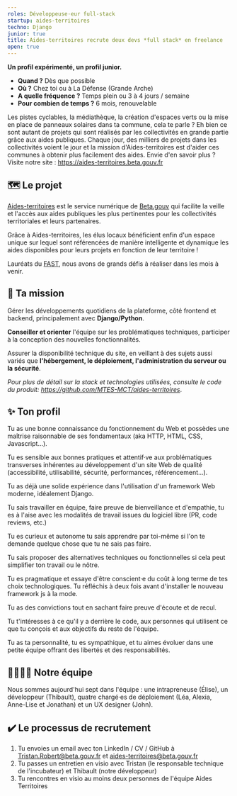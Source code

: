 ```yaml
---
roles: Développeuse·eur full-stack
startup: aides-territoires
techno: Django
junior: true
title: Aides-territoires recrute deux devs *full stack* en freelance
open: true
---
```


**Un profil expérimenté, un profil junior.**


 - **Quand ?** Dès que possible
 - **Où ?** Chez toi ou à La Défense (Grande Arche)
 - **A quelle fréquence ?** Temps plein ou 3 à 4 jours / semaine
 - **Pour combien de temps ?** 6 mois, renouvelable

Les pistes cyclables, la médiathèque, la création d'espaces verts ou la mise en
place de panneaux solaires dans ta commune, cela te parle ? Eh bien ce sont
autant de projets qui sont réalisés par les collectivités en grande partie
grâce aux aides publiques. Chaque jour, des milliers de projets dans les
collectivités voient le jour et la mission d'Aides-territoires est d'aider ces
communes à obtenir plus facilement des aides. Envie d'en savoir plus ? Visite
notre site : https://aides-territoires.beta.gouv.fr


## 🗺️ Le projet

[Aides-territoires](https://aides-territoires.beta.gouv.fr) est le service
numérique de [Beta.gouv](https://beta.gouv.fr/approche/) qui facilite la veille
et l'accès aux aides publiques les plus pertinentes pour les collectivités
territoriales et leurs partenaires.

Grâce à Aides-territoires, les élus locaux bénéficient enfin d'un espace unique
sur lequel sont référencées de manière intelligente et dynamique les aides
disponibles pour leurs projets en fonction de leur territoire !

Lauréats du [FAST](https://beta.gouv.fr/approche/fast), nous avons de grands
défis à réaliser dans les mois à venir.

## 🎯 Ta mission

Gérer les développements quotidiens de la plateforme, côté frontend et backend,
principalement avec **Django/Python**.

**Conseiller et orienter** l'équipe sur les problématiques techniques,
participer à la conception des nouvelles fonctionnalités.

Assurer la disponibilité technique du site, en veillant à des sujets aussi
variés que **l'hébergement, le déploiement, l'administration du serveur ou la
sécurité**.

*Pour plus de détail sur la stack et technologies utilisées, consulte le code du
produit: https://github.com/MTES-MCT/aides-territoires*.

## ✨ Ton profil

Tu as une bonne connaissance du fonctionnement du Web et possèdes une maîtrise
raisonnable de ses fondamentaux (aka HTTP, HTML, CSS, Javascript…).

Tu es sensible aux bonnes pratiques et attentif·ve aux problématiques
transverses inhérentes au développement d'un site Web de qualité
(accessibilité, utilisabilité, sécurité, performances, référencement…).

Tu as déjà une solide expérience dans l'utilisation d'un framework Web moderne,
idéalement Django.

Tu sais travailler en équipe, faire preuve de bienveillance et d'empathie, tu
es à l'aise avec les modalités de travail issues du logiciel libre (PR, code
reviews, etc.)

Tu es curieux et autonome tu sais apprendre par toi-même si l'on te demande
quelque chose que tu ne sais pas faire.

Tu sais proposer des alternatives techniques ou fonctionnelles si cela peut
simplifier ton travail ou le nôtre.

Tu es pragmatique et essaye d'être conscient·e du coût à long terme de tes
choix technologiques. Tu réfléchis à deux fois avant d'installer le nouveau
framework js à la mode.

Tu as des convictions tout en sachant faire preuve d'écoute et de recul.

Tu t'intéresses à ce qu'il y a derrière le code, aux personnes qui utilisent ce
que tu conçois et aux objectifs du reste de l'équipe.

Tu as ta personnalité, tu es sympathique, et tu aimes évoluer dans une petite
équipe offrant des libertés et des responsabilités.


## 👨‍👩‍👧‍👦 Notre équipe

Nous sommes aujourd'hui sept dans l'équipe : une intrapreneuse (Élise), un
développeur (Thibault), quatre chargé·es de déploiement (Léa, Alexia, Anne-Lise
et Jonathan) et un UX designer (John).

## ✔️ Le processus de recrutement

1. Tu envoies un email avec ton LinkedIn / CV / GitHub à
Tristan.Robert@beta.gouv.fr et aides-territoires@beta.gouv.fr
2. Tu passes un entretien en visio avec Tristan (le responsable technique de
l'incubateur) et Thibault (notre développeur)
3. Tu rencontres en visio au moins deux personnes de l'équipe Aides Territoires
